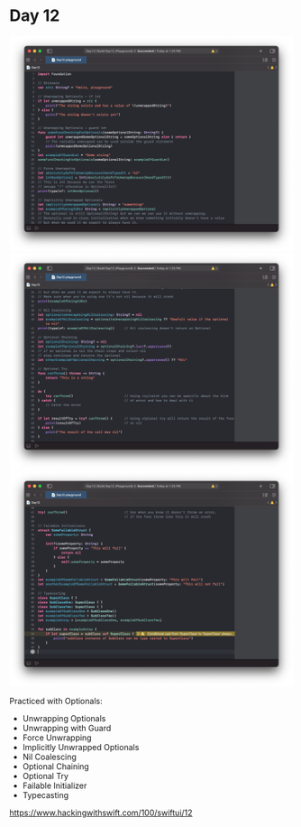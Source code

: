 # Day 12

![Day 12](Screenshot/day12part1.png)
![Day 12](Screenshot/day12part2.png)
![Day 12](Screenshot/day12part3.png)

Practiced with Optionals:
- Unwrapping Optionals
- Unwrapping with Guard
- Force Unwrapping
- Implicitly Unwrapped Optionals
- Nil Coalescing
- Optional Chaining
- Optional Try
- Failable Initializer
- Typecasting

https://www.hackingwithswift.com/100/swiftui/12